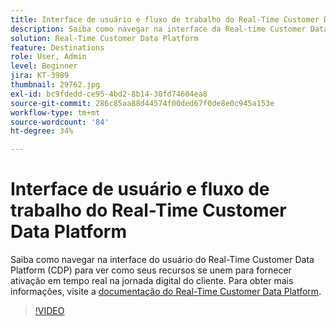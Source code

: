 ```yaml
---
title: Interface de usuário e fluxo de trabalho do Real-Time Customer Data Platform
description: Saiba como navegar na interface da Real-time Customer Data Platform (CDP) para ver como seus recursos se unem para fornecer ativação em tempo real pela jornada digital do cliente.
solution: Real-Time Customer Data Platform
feature: Destinations
role: User, Admin
level: Beginner
jira: KT-3989
thumbnail: 29762.jpg
exl-id: bc9fdedd-ce95-4bd2-8b14-30fd74604ea8
source-git-commit: 286c85aa88d44574f00ded67f0de8e0c945a153e
workflow-type: tm+mt
source-wordcount: '84'
ht-degree: 34%

---
```


# Interface de usuário e fluxo de trabalho do Real-Time Customer Data Platform

Saiba como navegar na interface do usuário do Real-Time Customer Data Platform (CDP) para ver como seus recursos se unem para fornecer ativação em tempo real na jornada digital do cliente. Para obter mais informações, visite a [documentação do Real-Time Customer Data Platform](https://experienceleague.adobe.com/docs/experience-platform/rtcdp/overview.html?lang=pt-BR).

>[!VIDEO](https://video.tv.adobe.com/v/37058?learn=on&enablevpops&captions=por_br)
